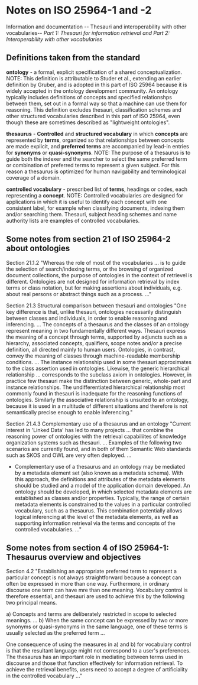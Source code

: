 # Notes on ISO 25964-1 and -2

Information and documentation -- Thesauri and interoperability with other vocabularies-- *Part 1: Thesauri for information retrieval and Part 2: Interoperability with other vocabularies* 

## Definitions taken from the standard ##

**ontology** - a formal, explicit specification of a shared conceptualization.  NOTE: This definition is attributable to Studer et al., extending an earlier definition by Gruber, and is adopted in this part of ISO 25964 because it is widely accepted in the ontology development community.  An ontology typically includes definitions of concepts and specified relationshps between them, set out in a formal way so that a machine can use them for reasoning.  This definition excludes thesauri, classification schemes and other structured vocabularies described in this part of ISO 25964, even though these are sometimes described as "lightweight ontologies".

**thesaurus** - **Controlled** and **structured vocabulary** in which **concepts** are represented by **terms**, organized so that relationships between concepts are made explicit, and **preferred terms** are accompanied by lead-in entries for **synonyms** or **quasi-synonyms**. NOTE: The purpose of a thesaurus is to guide both the indexer and the searcher to select the same preferred term or combination of preferred terms to represent a given subject.  For this reason a thesaurus is optimized for human navigability and terminological coverage of a domain.

**controlled vocabulary** - prescribed list of **terms**, headings or codes, each representing a **concept**.  NOTE: Controlled vocabularies are designed for applications in which it is useful to identify each concept with one consistent label, for example when classifying documents, indexing them and/or searching them.  Thesauri, subject heading schemes and name authority lists are examples of controlled vocabularies.

## Some notes from section 21 of ISO 25964-2 about ontologies ##

Section 21.1.2 "Whereas the role of most of the vocabularies ... is to guide the selection of search/indexing terms, or the browsing of organized document collections, the purpose of ontologies in the context of retrievel is different.  Ontologies are not designed for information retrieval by index terms or class notation, but for making assertions about individuals, e.g. about real persons or abstract things such as a process. ..."

Section 21.3 Structural comparison between thesauri and ontologies "One key difference is that, unlike thesauri, ontologies necessarily distinguish between classes and individuals, in order to enable reasoning and inferencing. ... The concepts of a thesaurus and the classes of an ontology represent meaning in two fundamentally different ways.  Thesauri express the meaning of a concept through terms, supported by adjuncts such as a hierarchy, associated concepts, qualifiers, scope notes and/or a precise definition, all directed mainly to human users.  Ontologies, in contrast, convey the meaning of classes through machine-readable membership conditions.  ... The instance relationship used in some thesauri approximates to the class assertion used in ontologies.  Likewise, the generic hierarchical relationship ... corresponds to the subclass axiom in ontologies.  However, in practice few thesauri make the distinction between generic, whole-part and instance relationships.  The undifferentiated hierarchical relationship most commonly found in thesauri is inadequate for the reasoning functions of ontologies.  Similarly the associative relationship is unsuited to an ontology, because it is used in a multitude of different situations and therefore is not semantically precise enough to enable inferencing."

Section 21.4.3 Complementary use of a thesaurus and an ontology "Current interest in 'Linked Data' has led to many projects ... that combine the reasoning power of ontologies with the retrieval capabiliites of knowledge organization systems such as thesauri. ... Examples of the following two scenarios are currently found, and in both of them Semantic Web standards such as SKOS and OWL are very often deployed.  ...

- Complementary use of a thesaurus and an ontology may be mediated by a metadata element set (also known as a metadata schema).  With this approach, the definitions and attributes of the metadata elements should be studied and a model of the application domain developed.  An ontology should be developed, in which selected metadata elements are established as classes and/or properties.  Typically, the range of certain metadata elements is constrained to the values in a particular controlled vocabulary, such as a thesaurus.  This combination potentially allows logical inferencing at the level of the metadata elements, as well as supporting information retrieval via the terms and concepts of the controlled vocabularies.  ..."

## Some notes from section 4 of ISO 25964-1: Thesaurus overview and objectives ##

Section 4.2 "Establishing an appropriate preferred term to represent a particular concept is not always straightforward because a concept can often be expressed in more than one way.  Furthermore, in ordinary discourse one term can have mre than one meaning.  Vocabulary control is therefore essential, and thesauri are used to achieve this by the following two principal means.

a) Concepts and terms are deliberately restricted in scope to selected meanings. ... 
b) When the same concept can be expressed by two or more synonyms or quasi-synonyms in the same language, one of these terms is usually selected as the preferred term ...

One consequence of using the measures in a) and b) for vocabulary control is that the resultant language might not correspond to a user's preferences.  The thesaurus has an important role in mediating between terms used in discourse and those that function effectively for information retrieval.  To achieve the retrieval benefits, users need to accept a degree of artificiality in the controlled vocabulary ..." 

